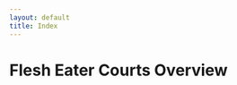 ```yaml
---
layout: default
title: Index
---
```


# Flesh Eater Courts Overview

<div id='carouselExample' class='carousel slide'><div class='carousel-inner'></div></div>
